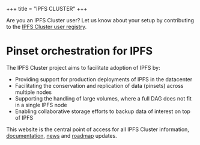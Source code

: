 +++
title = "IPFS CLUSTER"
+++

<div class="tipbox tip">Are you an IPFS Cluster user? Let us know about your setup by contributing to the <a href="https://docs.google.com/forms/d/e/1FAIpQLSdWF5aXNXrAK_sCyu1eVv2obTaKVO3Ac5dfgl2r5_IWcizGRg/viewform">IPFS Cluster user registry</a>.</div>

# Pinset orchestration for IPFS

The IPFS Cluster project aims to facilitate adoption of IPFS by:

* Providing support for production deployments of IPFS in the datacenter
* Facilitating the conservation and replication of data (pinsets) across multiple nodes
* Supporting the handling of large volumes, where a full DAG does not fit in a single IPFS node
* Enabling collaborative storage efforts to backup data of interest on top of IPFS

This website is the central point of access for all IPFS Cluster information, [documentation](/documentation), [news](/news) and [roadmap](/roadmap) updates.
